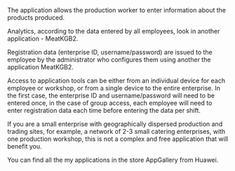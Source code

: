 The application allows the production worker to enter information about the products produced.

Analytics, according to the data entered by all employees, look in another application - MeatKGB2.

Registration data (enterprise ID, username/password) are issued to the employee by the administrator who configures them using another the application MeatKGB2.

Access to application tools can be either from an individual device for each employee or workshop, or from a single device to the entire enterprise. In the first case, the enterprise ID and username/password will need to be entered once, in the case of group access, each employee will need to enter registration data each time before entering the data per shift.

If you are a small enterprise with geographically dispersed production and trading sites, for example, a network of 2-3 small catering enterprises, with one production workshop, this is not a complex and free application that will benefit you.

You can find all the my applications in the store AppGallery from Huawei.

